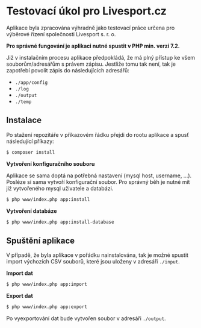 Testovací úkol pro Livesport.cz
=================

Aplikace byla zpracována výhradně jako testovací práce určena pro výběrové řízení společnosti Livesport s. r. o.

**Pro správné fungování je aplikaci nutné spustit v PHP min. verzi 7.2.**

Již v instalačním procesu aplikace předpokládá, že má plný přístup ke všem souborům/adresářům s
právem zápisu. Jestliže tomu tak není, tak je zapotřebí povolit zápis do následujících adresářů:
- `./app/config`
- `./log`
- `./output`
- `./temp`

Instalace
------------
Po stažení repozitáře v příkazovém řádku přejdi do rootu aplikace a spusť následující příkazy:

```sh
$ composer install
```

**Vytvoření konfiguračního souboru**

Aplikace se sama doptá na potřebná nastavení (mysql host, username, ...). Posléze si sama vytvoří
konfigurační soubor. Pro správný běh je nutné mít již vytvořeného mysql uživatele a databázi.
```sh
$ php www/index.php app:install
```

**Vytvoření databáze**
```sh
$ php www/index.php app:install-database
```

Spuštění aplikace
---------------
V případě, že byla aplikace v pořádku nainstalována, tak je možné spustit import výchozích
CSV souborů, které jsou uloženy v adresáři `./input`.

**Import dat**
```sh
$ php www/index.php app:import
```

**Export dat**
```sh
$ php www/index.php app:export
```

Po vyexportování dat bude vytvořen soubor v adresáři `./output`.